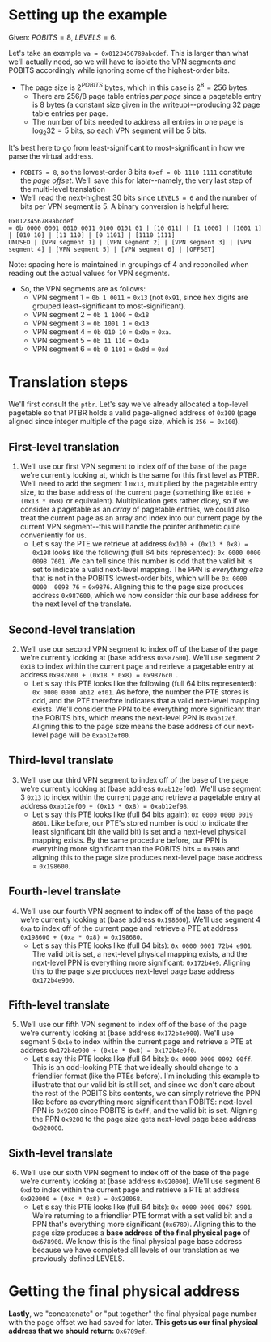 # Setting up the example

Given: $POBITS = 8$, $LEVELS = 6$.

Let's take an example `va = 0x0123456789abcdef`. This is larger than what we'll actually need, so we will have to isolate the VPN segments and POBITS accordingly while ignoring some of the highest-order bits.
* The page size is $2^{POBITS}$ bytes, which in this case is $2^8 = 256$ bytes.
    * There are $256 / 8$ page table entries _per page_ since a pagetable entry is 8 bytes (a constant size given in the writeup)--producing 32 page table entries per page.
    * The number of bits needed to address all entries in one page is $\log_2{32} = 5$ bits, so each VPN segment will be 5 bits.

It's best here to go from least-significant to most-significant in how we parse the virtual address.
* `POBITS = 8`, so the lowest-order 8 bits `0xef = 0b 1110 1111` constitute the _page offset_. We'll save this for later--namely, the very last step of the multi-level translation
* We'll read the next-highest 30 bits since `LEVELS = 6` and the number of bits per VPN segment is 5. A binary conversion is helpful here:
```
0x0123456789abcdef
= 0b 0000 0001 0010 0011 0100 0101 01 | [10 011] | [1 1000] | [1001 1] | [010 10] | [11 110] | [0 1101] | [1110 1111]
UNUSED | [VPN segment 1] | [VPN segment 2] | [VPN segment 3] | [VPN segment 4] | [VPN segment 5] | [VPN segment 6] | [OFFSET]
```
Note: spacing here is maintained in groupings of 4 and reconciled when reading out the actual values for VPN segments.

* So, the VPN segments are as follows:
    * VPN segment 1 = `0b 1 0011` = `0x13` (not `0x91`, since hex digits are grouped least-significant to most-significant).
    * VPN segment 2 = `0b 1 1000` = `0x18`
    * VPN segment 3 = `0b 1001 1` = `0x13` 
    * VPN segment 4 = `0b 010 10` = `0x0a` = `0xa`.
    * VPN segment 5 = `0b 11 110` = `0x1e`
    * VPN segment 6 = `0b 0 1101` = `0x0d` = `0xd`

# Translation steps

We'll first consult the `ptbr`. Let's say we've already allocated a top-level pagetable so that PTBR holds a valid page-aligned address of `0x100` (page aligned since integer multiple of the page size, which is `256 = 0x100`).

## First-level translation

1. We'll use our first VPN segment to index off of the base of the page we're currently looking at, which is the same for this first level as PTBR. We'll need to add the segment 1 `0x13`, multiplied by the pagetable entry size, to the base address of the current page (something like `0x100 + (0x13 * 0x8)` or equivalent). Multiplication gets rather dicey, so if we consider a pagetable as an _array_ of pagetable entries, we could also treat the current page as an array and index into our current page by the current VPN segment--this will handle the pointer arithmetic quite conveniently for us.
     * Let's say the PTE we retrieve at address `0x100 + (0x13 * 0x8) = 0x198` looks like the following (full 64 bits represented): `0x 0000 0000 0098 7601`. We can tell since this number is odd that the valid bit is set to indicate a valid next-level mapping. The PPN is _everything else_ that is not in the POBITS lowest-order bits, which will be `0x 0000 0000  0098 76` = `0x9876`. Aligning this to the page size produces address `0x987600`, which we now consider this our base address for the next level of the translate.

## Second-level translation

2. We'll use our second VPN segment to index off of the base of the page we're currently looking at (base address `0x987600`). We'll use segment 2 `0x18` to index within the current page and retrieve a pagetable entry at address `0x987600 + (0x18 * 0x8) = 0x9876c0 `.
    * Let's say this PTE looks like the following (full 64 bits represented): `0x 0000 0000 ab12 ef01`. As before, the number the PTE stores is odd, and the PTE therefore indicates that a valid next-level mapping exists. We'll consider the PPN to be everything more significant than the POBITS bits, which means the next-level PPN is `0xab12ef`. Aligning this to the page size means the base address of our next-level page will be `0xab12ef00`.

## Third-level translate

3. We'll use our third VPN segment to index off of the base of the page we're currently looking at (base address `0xab12ef00`). We'll use segment 3 `0x13` to index within the current page and retrieve a pagetable entry at address `0xab12ef00 + (0x13 * 0x8) = 0xab12ef98`.
    * Let's say this PTE looks like (full 64 bits again): `0x 0000 0000 0019 8601`. Like before, our PTE's stored number is odd to indicate the least significant bit (the valid bit) is set and a next-level physical mapping exists. By the same procedure before, our PPN is everything more significant than the POBITS bits = `0x1986` and aligning this to the page size produces next-level page base address = `0x198600`.

## Fourth-level translate

4. We'll use our fourth VPN segment to index off of the base of the page we're currently looking at (base address `0x198600`). We'll use segment 4 `0xa` to index off of the current page and retrieve a PTE at address `0x198600 + (0xa * 0x8) = 0x198680`.
    * Let's say this PTE looks like (full 64 bits): `0x 0000 0001 72b4 e901`. The valid bit is set, a next-level physical mapping exists, and the next-level PPN is everything more significant: `0x172b4e9`. Aligning this to the page size produces next-level page base address `0x172b4e900`.

## Fifth-level translate

5. We'll use our fifth VPN segment to index off of the base of the page we're currently looking at (base address `0x172b4e900`). We'll use segment 5 `0x1e` to index within the current page and retrieve a PTE at address `0x172b4e900 + (0x1e * 0x8) = 0x172b4e9f0`.
    * Let's say this PTE looks like (full 64 bits): `0x 0000 0000 0092 00ff`. This is an odd-looking PTE that we ideally should change to a friendlier format (like the PTEs before). I'm including this example to illustrate that our valid bit is still set, and since we don't care about the rest of the POBITS bits contents, we can simply retrieve the PPN like before as everything more significant than POBITS: next-level PPN is `0x9200` since POBITS is `0xff`, and the valid bit is set. Aligning the PPN `0x9200` to the page size gets next-level page base address `0x920000`.

## Sixth-level translate

6. We'll use our sixth VPN segment to index off of the base of the page we're currently looking at (base address `0x920000`). We'll use segment 6 `0xd` to index within the current page and retrieve a PTE at address `0x920000 + (0xd * 0x8) = 0x920068`. 
    * Let's say this PTE looks like (full 64 bits): `0x 0000 0000 0067 8901`. We're returning to a friendlier PTE format with a set valid bit and a PPN that's everything more significant (`0x6789`). Aligning this to the page size produces a **base address of the final physical page** of `0x678900`. We know this is the final physical page base address because we have completed all levels of our translation as we previously defined LEVELS. 

# Getting the final physical address

**Lastly**, we "concatenate" or "put together" the final physical page number with the page offset we had saved for later. **This gets us our final physical address that we should return:** `0x6789ef`.
